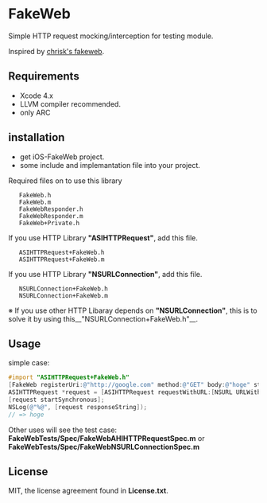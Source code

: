 # FakeWeb
Simple HTTP request mocking/interception for testing module.

Inspired by [chrisk's fakeweb][1].

## Requirements

* Xcode 4.x
* LLVM compiler recommended.
* only ARC

## installation

* get iOS-FakeWeb project.
* some include and implemantation file into your project.

Required files on to use this library

       FakeWeb.h
       FakeWeb.m
       FakeWebResponder.h
       FakeWebResponder.m
       FakeWeb+Private.h

If you use  HTTP Library __"ASIHTTPRequest"__, add this file.
		
       ASIHTTPRequest+FakeWeb.h
       ASIHTTPRequest+FakeWeb.m
		
If you use  HTTP Library __"NSURLConnection"__, add this file.
	
       NSURLConnection+FakeWeb.h
       NSURLConnection+FakeWeb.m

※ If you use other HTTP Libaray depends on __"NSURLConnection"__, this is to solve it by using this__"NSURLConnection+FakeWeb.h"__.

## Usage

simple case:

```objective-c
#import "ASIHTTPRequest+FakeWeb.h"
[FakeWeb registerUri:@"http://google.com" method:@"GET" body:@"hoge" staus:200];
ASIHTTPRequest *request = [ASIHTTPRequest requestWithURL:[NSURL URLWithString:@"http://google.com"]];
[request startSynchronous];
NSLog(@"%@", [request responseString]);
// => hoge
```
Other uses will see the test case:
__FakeWebTests/Spec/FakeWebAHIHTTPRequestSpec.m__ or __FakeWebTests/Spec/FakeWebNSURLConnectionSpec.m__

## License
MIT, the license agreement found in __License.txt__.


[1]: https://github.com/chrisk/fakeweb
